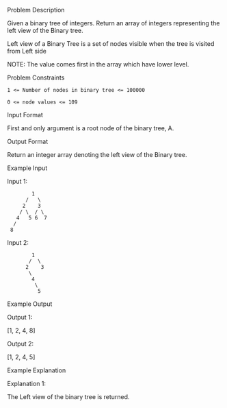 Problem Description

Given a binary tree of integers. Return an array of integers representing the left view of the Binary tree.

Left view of a Binary Tree is a set of nodes visible when the tree is visited from Left side

NOTE: The value comes first in the array which have lower level.



Problem Constraints

    1 <= Number of nodes in binary tree <= 100000
    
    0 <= node values <= 109



Input Format

First and only argument is a root node of the binary tree, A.



Output Format

Return an integer array denoting the left view of the Binary tree.



Example Input

Input 1:

            1
          /   \
         2    3
        / \  / \
       4   5 6  7
      /
     8 
Input 2:

            1
           /  \
          2    3
           \
            4
             \
              5


Example Output

Output 1:

 [1, 2, 4, 8]

Output 2:

 [1, 2, 4, 5]


Example Explanation

Explanation 1:

 The Left view of the binary tree is returned.